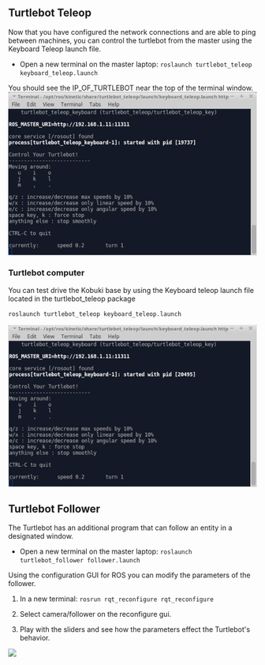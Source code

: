 
## Turtlebot Teleop
Now that you have configured the network connections and are able to ping between machines, you can control the turtlebot from the master using the Keyboard Teleop launch file.

- Open a new terminal on the master laptop: `roslaunch turtlebot_teleop keyboard_teleop.launch`

You should see the IP_OF_TURTLEBOT near the top of the terminal window.
![](Resources/04-turtlebot_keyboard_teleop_master.png)

### Turtlebot computer
You can test drive the Kobuki base by using the Keyboard teleop launch file located in the turtlebot_teleop package
```bash
roslaunch turtlebot_teleop keyboard_teleop.launch
```
![](Resources/04-turtlebot_keyboard_teleop.png)


## Turtlebot Follower
The Turtlebot has an additional program that can follow an entity in a designated window.

- Open a new terminal on the master laptop: `roslaunch turtlebot_follower follower.launch`


Using the configuration GUI for ROS you can modify the parameters of the follower.
1. In a new terminal: `rosrun rqt_reconfigure rqt_reconfigure`

2. Select camera/follower on the reconfigure gui.

3. Play with the sliders and see how the parameters effect the Turtlebot's behavior.

![](Resources/04-turtlebot_follow_reconfigure.png)
